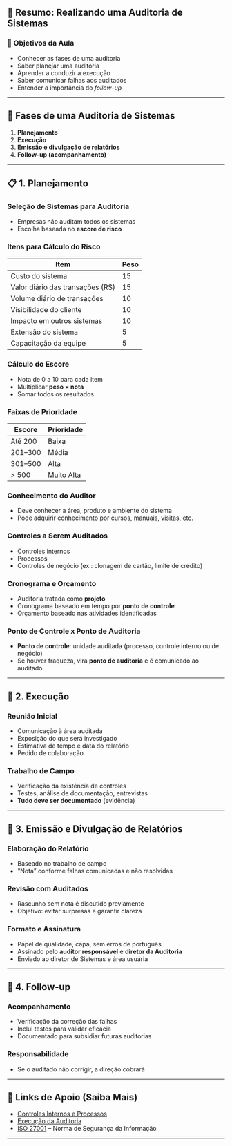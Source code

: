 ## 📘 Resumo: Realizando uma Auditoria de Sistemas

### 🎯 Objetivos da Aula
- Conhecer as fases de uma auditoria
- Saber planejar uma auditoria
- Aprender a conduzir a execução
- Saber comunicar falhas aos auditados
- Entender a importância do *follow-up*

---

## 🔁 Fases de uma Auditoria de Sistemas

1. **Planejamento**
2. **Execução**
3. **Emissão e divulgação de relatórios**
4. **Follow-up (acompanhamento)**

---

## 📋 1. Planejamento

### Seleção de Sistemas para Auditoria
- Empresas não auditam todos os sistemas
- Escolha baseada no **escore de risco**

### Itens para Cálculo do Risco
| Item | Peso |
|------|------|
| Custo do sistema | 15 |
| Valor diário das transações (R$) | 15 |
| Volume diário de transações | 10 |
| Visibilidade do cliente | 10 |
| Impacto em outros sistemas | 10 |
| Extensão do sistema | 5 |
| Capacitação da equipe | 5 |

### Cálculo do Escore
- Nota de 0 a 10 para cada item
- Multiplicar **peso × nota**
- Somar todos os resultados

### Faixas de Prioridade
| Escore | Prioridade |
|--------|------------|
| Até 200 | Baixa |
| 201–300 | Média |
| 301–500 | Alta |
| > 500 | Muito Alta |

### Conhecimento do Auditor
- Deve conhecer a área, produto e ambiente do sistema
- Pode adquirir conhecimento por cursos, manuais, visitas, etc.

### Controles a Serem Auditados
- Controles internos
- Processos
- Controles de negócio (ex.: clonagem de cartão, limite de crédito)

### Cronograma e Orçamento
- Auditoria tratada como **projeto**
- Cronograma baseado em tempo por **ponto de controle**
- Orçamento baseado nas atividades identificadas

### Ponto de Controle x Ponto de Auditoria
- **Ponto de controle**: unidade auditada (processo, controle interno ou de negócio)
- Se houver fraqueza, vira **ponto de auditoria** e é comunicado ao auditado

---

## 🧪 2. Execução

### Reunião Inicial
- Comunicação à área auditada
- Exposição do que será investigado
- Estimativa de tempo e data do relatório
- Pedido de colaboração

### Trabalho de Campo
- Verificação da existência de controles
- Testes, análise de documentação, entrevistas
- **Tudo deve ser documentado** (evidência)

---

## 📄 3. Emissão e Divulgação de Relatórios

### Elaboração do Relatório
- Baseado no trabalho de campo
- “Nota” conforme falhas comunicadas e não resolvidas

### Revisão com Auditados
- Rascunho sem nota é discutido previamente
- Objetivo: evitar surpresas e garantir clareza

### Formato e Assinatura
- Papel de qualidade, capa, sem erros de português
- Assinado pelo **auditor responsável** e **diretor da Auditoria**
- Enviado ao diretor de Sistemas e área usuária

---

## 🔁 4. Follow-up

### Acompanhamento
- Verificação da correção das falhas
- Inclui testes para validar eficácia
- Documentado para subsidiar futuras auditorias

### Responsabilidade
- Se o auditado não corrigir, a direção cobrará

---

## 🔗 Links de Apoio (Saiba Mais)
- [Controles Internos e Processos](https://estaciodocente.webaula.com.br/cursos/gra097/docs/03AS_doc02.pdf)
- [Execução da Auditoria](http://estaciodocente.webaula.com.br/cursos/gra097/docs/03AS_doc03.pdf)
- [ISO 27001](http://www.iso27001security.com) – Norma de Segurança da Informação

---
